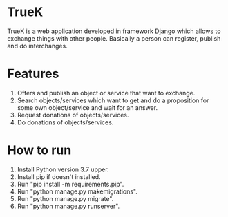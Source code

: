 # TrueK
TrueK is a web application developed in framework Django which allows to exchange things with other people. Basically a person can register, publish and do interchanges.


# Features

1. Offers and publish an object or service that want to exchange. 
2. Search objects/services which want to get and do a proposition for some own object/service and wait for an answer.
3. Request donations of objects/services.
4. Do donations of objects/services.


# How to run

1. Install Python version 3.7 upper.
2. Install pip if doesn't installed.
3. Run "pip install -m requirements.pip".
4. Run "python manage.py makemigrations".
5. Run "python manage.py migrate".
6. Run "python manage.py runserver".
